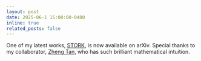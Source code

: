 ```yaml
---
layout: post
date: 2025-06-1 15:00:00-0400
inline: true
related_posts: false
---
```

One of my latest works, [STORK](https://arxiv.org/abs/2505.24210), is now available on arXiv. Special thanks to my collaborator, [Zheng Tan](https://zt220501.github.io), who has such brilliant mathematical intuition.
